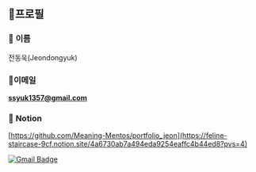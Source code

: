 ## 🪪프로필

### 👤 **이름**
전동욱(Jeondongyuk)

### 📧**이메일**
 [**ssyuk1357@gmail.com**](mailto:ssyuk1357@gmail.com)

### 📂 **Notion**
[https://github.com/Meaning-Mentos/portfolio_jeon](https://feline-staircase-9cf.notion.site/4a6730ab7a494eda9254eaffc4b44ed8?pvs=4)


[![Gmail Badge](https://img.shields.io/badge/Gmail-d14836?style=flat-square&logo=Gmail&logoColor=white&link=mailto:snugyun01@gmail.com)](mailto:ssyuk1357@gmail.com)

